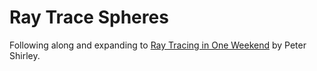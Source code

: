 # Ray Trace Spheres

Following along and expanding to [Ray Tracing in One Weekend](https://raytracing.github.io/books/RayTracingInOneWeekend.html) by Peter Shirley.
